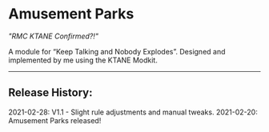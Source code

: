 # Amusement Parks
*"RMC KTANE Confirmed?!"*

A module for “Keep Talking and Nobody Explodes”. Designed and implemented by me using the KTANE Modkit.

---
## Release History:

2021-02-28: V1.1 - Slight rule adjustments and manual tweaks.
2021-02-20: Amusement Parks released!